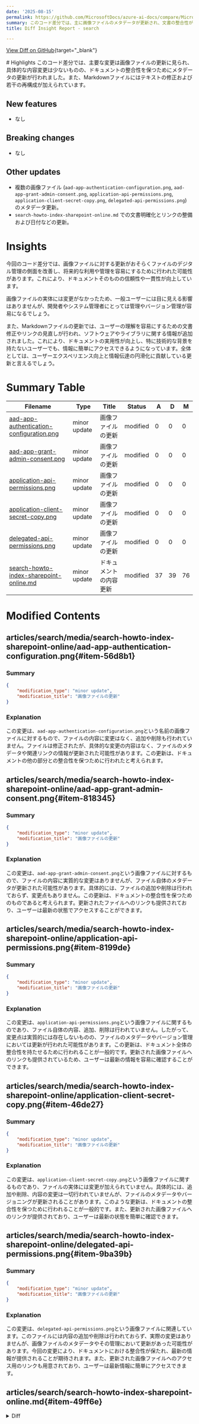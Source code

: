 ```yaml
---
date: '2025-08-15'
permalink: https://github.com/MicrosoftDocs/azure-ai-docs/compare/MicrosoftDocs:a697dec...MicrosoftDocs:e5828c1
summary: このコード差分では、主に画像ファイルのメタデータが更新され、文書の整合性が保たれました。Markdownファイルにはテキスト修正と構成の見直しが行われています。新機能や重大な変更はありませんが、ユーザーの理解を助けるために情報が整理されており、特に技術的知識がないユーザーでもアクセスしやすくなっています。全体として、この更新によりユーザーエクスペリエンスが向上し、文書の信頼性が強化されています。
title: Diff Insight Report - search

---
```


[View Diff on GitHub](https://github.com/MicrosoftDocs/azure-ai-docs/compare/MicrosoftDocs:a697dec...MicrosoftDocs:e5828c1){target="_blank"}

<format>
# Highlights
このコード差分では、主要な変更は画像ファイルの更新に見られ、具体的な内容変更は少ないものの、ドキュメントの整合性を保つためにメタデータの更新が行われました。また、Markdownファイルにはテキストの修正および若干の再構成が加えられています。

## New features
- なし

## Breaking changes
- なし

## Other updates
- 複数の画像ファイル (`aad-app-authentication-configuration.png`, `aad-app-grant-admin-consent.png`, `application-api-permissions.png`, `application-client-secret-copy.png`, `delegated-api-permissions.png`) のメタデータ更新。
- `search-howto-index-sharepoint-online.md` での文書明確化とリンクの整備および日付などの更新。

# Insights
今回のコード差分では、画像ファイルに対する更新がおそらくファイルのデジタル管理の側面を改善し、将来的な利用や管理を容易にするために行われた可能性があります。これにより、ドキュメントそのものの信頼性や一貫性が向上しています。

画像ファイルの実体には変更がなかったため、一般ユーザーには目に見える影響はありませんが、開発者やシステム管理者にとっては管理やバージョン管理が容易になるでしょう。

また、Markdownファイルの更新では、ユーザーの理解を容易にするための文書修正やリンクの見直しが行われ、ソフトウェアやライブラリに関する情報が追加されました。これにより、ドキュメントの実用性が向上し、特に技術的な背景を持たないユーザーでも、情報に簡単にアクセスできるようになっています。全体としては、ユーザーエクスペリエンス向上と情報伝達の円滑化に貢献している更新と言えるでしょう。
</format>

# Summary Table
|  Filename  | Type |    Title    | Status | A  | D  | M  |
|------------|------|-------------|--------|----|----|----|
| [aad-app-authentication-configuration.png](#item-56d8b1) | minor update | 画像ファイルの更新 | modified | 0 | 0 | 0 | 
| [aad-app-grant-admin-consent.png](#item-818345) | minor update | 画像ファイルの更新 | modified | 0 | 0 | 0 | 
| [application-api-permissions.png](#item-8199de) | minor update | 画像ファイルの更新 | modified | 0 | 0 | 0 | 
| [application-client-secret-copy.png](#item-46de27) | minor update | 画像ファイルの更新 | modified | 0 | 0 | 0 | 
| [delegated-api-permissions.png](#item-9ba39b) | minor update | 画像ファイルの更新 | modified | 0 | 0 | 0 | 
| [search-howto-index-sharepoint-online.md](#item-49ff6e) | minor update | ドキュメントの内容更新 | modified | 37 | 39 | 76 | 


# Modified Contents
## articles/search/media/search-howto-index-sharepoint-online/aad-app-authentication-configuration.png{#item-56d8b1}

### Summary

```json
{
    "modification_type": "minor update",
    "modification_title": "画像ファイルの更新"
}
```

### Explanation
この変更は、`aad-app-authentication-configuration.png`という名前の画像ファイルに対するもので、ファイルの内容に変更はなく、追加や削除も行われていません。ファイルは修正されたが、具体的な変更の内容はなく、ファイルのメタデータや関連リンクの情報が更新された可能性があります。この更新は、ドキュメントの他の部分との整合性を保つために行われたと考えられます。

## articles/search/media/search-howto-index-sharepoint-online/aad-app-grant-admin-consent.png{#item-818345}

### Summary

```json
{
    "modification_type": "minor update",
    "modification_title": "画像ファイルの更新"
}
```

### Explanation
この変更は、`aad-app-grant-admin-consent.png`という画像ファイルに対するもので、ファイルの内容に実質的な変更はありませんが、ファイル自体のメタデータが更新された可能性があります。具体的には、ファイルの追加や削除は行われておらず、変更点もありません。この更新は、ドキュメントの整合性を保つためのものであると考えられます。更新されたファイルへのリンクも提供されており、ユーザーは最新の状態でアクセスすることができます。

## articles/search/media/search-howto-index-sharepoint-online/application-api-permissions.png{#item-8199de}

### Summary

```json
{
    "modification_type": "minor update",
    "modification_title": "画像ファイルの更新"
}
```

### Explanation
この変更は、`application-api-permissions.png`という画像ファイルに関するものであり、ファイル自体の内容、追加、削除は行われていません。したがって、変更点は実質的には存在しないものの、ファイルのメタデータやバージョン管理においては更新が行われた可能性があります。この更新は、ドキュメント全体の整合性を持たせるために行われることが一般的です。更新された画像ファイルへのリンクも提供されているため、ユーザーは最新の情報を容易に確認することができます。

## articles/search/media/search-howto-index-sharepoint-online/application-client-secret-copy.png{#item-46de27}

### Summary

```json
{
    "modification_type": "minor update",
    "modification_title": "画像ファイルの更新"
}
```

### Explanation
この変更は、`application-client-secret-copy.png`という画像ファイルに関するものであり、ファイルの実体には変更が加えられていません。具体的には、追加や削除、内容の変更は一切行われていませんが、ファイルのメタデータやバージョニングが更新されることがあります。このような更新は、ドキュメントの整合性を保つために行われることが一般的です。また、更新された画像ファイルへのリンクが提供されており、ユーザーは最新の状態を簡単に確認できます。

## articles/search/media/search-howto-index-sharepoint-online/delegated-api-permissions.png{#item-9ba39b}

### Summary

```json
{
    "modification_type": "minor update",
    "modification_title": "画像ファイルの更新"
}
```

### Explanation
この変更は、`delegated-api-permissions.png`という画像ファイルに関連しています。このファイルには内容の追加や削除は行われておらず、実際の変更はありませんが、画像ファイルのメタデータやその管理において更新があった可能性があります。今回の変更により、ドキュメントにおける整合性が保たれ、最新の情報が提供されることが期待されます。また、更新された画像ファイルへのアクセス用のリンクも用意されており、ユーザーは最新情報に簡単にアクセスできます。

## articles/search/search-howto-index-sharepoint-online.md{#item-49ff6e}

<details>
<summary>Diff</summary>
````diff
@@ -6,7 +6,7 @@ author: gmndrg
 ms.author: gimondra
 ms.service: azure-ai-search
 ms.topic: how-to
-ms.date: 06/17/2025
+ms.date: 08/13/2025
 ms.custom:
   - ignite-2023
   - sfi-image-nochange
@@ -22,14 +22,14 @@ ms.custom:
 >
 > [Fill out this form](https://aka.ms/azure-cognitive-search/indexer-preview) to register for the preview. All requests are approved automatically. After you fill out the form, use a [preview REST API](search-api-preview.md) to index your content. 
 
-This article explains how to configure a [search indexer](search-indexer-overview.md) to index documents stored in SharePoint document libraries for full text search in Azure AI Search. Configuration steps are first, followed by behaviors and scenarios
+This article explains how to configure a [search indexer](search-indexer-overview.md) to index documents stored in SharePoint document libraries for full text search in Azure AI Search. Configuration steps are first, followed by behaviors and scenarios.
 
-In Azure AI Search, an indexer extracts searchable data and metadata from a data source. The SharePoint Online indexer connects to your SharePoint site and indexes documents from one or more document libraries. The indexer provides the following functionality:
+In Azure AI Search, an indexer extracts searchable data and metadata from a data source. The SharePoint Online indexer provides the following functionality:
 
 + Indexes files and metadata from one or more document libraries.
 + Indexes incrementally, picking up just the new and changed files and metadata. 
 + Detects deleted content automatically. Document deletion in the library is picked up on the next indexer run, and the corresponding search document is removed from the index.
-+ Extracts text and normalized images from indexed documents automatically. Optionally, you can add a [skillset](cognitive-search-working-with-skillsets.md) for deeper [AI enrichment](cognitive-search-concept-intro.md), like OCR or text translation. 
++ Extracts text and normalized images from indexed documents automatically. Optionally, you can add a [skillset](cognitive-search-working-with-skillsets.md) for deeper [AI enrichment](cognitive-search-concept-intro.md), like OCR or entity recognition. 
 
 ## Prerequisites
 
@@ -39,6 +39,8 @@ In Azure AI Search, an indexer extracts searchable data and metadata from a data
 
 + Files in a [document library](https://support.microsoft.com/office/what-is-a-document-library-3b5976dd-65cf-4c9e-bf5a-713c10ca2872).
 
++ [Visual Studio Code](https://code.visualstudio.com/download) with the [REST Client extension](https://marketplace.visualstudio.com/items?itemName=humao.rest-client) for setting up and running the indexer pipeline.
+
 ## Supported document formats
 
 The SharePoint Online indexer can extract text from the following document formats:
@@ -73,9 +75,9 @@ Here are some considerations when using this feature:
 
 + If you still need a custom SharePoint Online content indexing solution using Azure AI Search in a production environment, despite the recommendation to use Microsoft Copilot Studio, consider:
 
-  - Creating a custom connector with [SharePoint Webhooks](/sharepoint/dev/apis/webhooks/overview-sharepoint-webhooks), calling [Microsoft Graph API](/graph/use-the-api) to export the data to an Azure Blob container, and then use the [Azure blob indexer](search-howto-indexing-azure-blob-storage.md) for incremental indexing.
+  + Creating a custom connector with [SharePoint Webhooks](/sharepoint/dev/apis/webhooks/overview-sharepoint-webhooks), calling [Microsoft Graph API](/graph/use-the-api) to export the data to an Azure Blob container, and then use the [Azure blob indexer](search-howto-indexing-azure-blob-storage.md) for incremental indexing.
 
-  - Creating your own [Azure Logic Apps workflow](/azure/logic-apps/logic-apps-overview) using [Azure Logic Apps SharePoint connector](/connectors/sharepointonline/) and [Azure AI Search connector](/connectors/azureaisearch/) when reaching General Availability. You can use the workflow generated by the [Azure portal wizard](search-how-to-index-logic-apps-indexers.md) as a starting point and then customize it in the [Azure Logic Apps designer](/azure/logic-apps/quickstart-create-example-consumption-workflow#add-the-trigger) to include the transformation steps you need. The Azure Logic App workflow created when using the [Azure AI Search wizard](search-how-to-index-logic-apps-indexers.md) to index SharePoint Online data is a [consumption workflow](/azure/logic-apps/logic-apps-overview#key-terms). If you're setting up production workloads, make sure to switch to a [standard logic app workflow](/azure/logic-apps/logic-apps-overview#key-terms) and take advantage of its additional enterprise features.
+  + Creating your own [Azure Logic Apps workflow](/azure/logic-apps/logic-apps-overview) using [Azure Logic Apps SharePoint connector](/connectors/sharepointonline/) and [Azure AI Search connector](/connectors/azureaisearch/) when reaching General Availability. You can use the workflow generated by the [Azure portal wizard](search-how-to-index-logic-apps-indexers.md) as a starting point and then customize it in the [Azure Logic Apps designer](/azure/logic-apps/quickstart-create-example-consumption-workflow#add-the-trigger) to include the transformation steps you need. The Azure Logic App workflow created when using the [Azure AI Search wizard](search-how-to-index-logic-apps-indexers.md) to index SharePoint Online data is a [consumption workflow](/azure/logic-apps/logic-apps-overview#key-terms). If you're setting up production workloads, make sure to switch to a [standard logic app workflow](/azure/logic-apps/logic-apps-overview#key-terms) and take advantage of its additional enterprise features.
   
   Regardless of the approach you choose, whether building a custom connector with SharePoint hooks or creating an Azure Logic Apps workflow, be sure to implement robust security measures. These measures include configuring shared private links, setting up firewalls, preserving user permissions from the source and honor those permissions at query time, among others. You should also regularly audit and monitor your pipeline.
 
@@ -123,58 +125,53 @@ The SharePoint Online indexer uses a Microsoft Entra application for authenticat
 
 1. On the navigation pane under **Manage**, select **API permissions**, then **Add a permission**, then **Microsoft Graph**.
 
-    + If the indexer is using application API permissions, then select **Application permissions** and add the following:
+    + If the indexer is using application API permissions, select **Application permissions**, and then select **Application.Read.All**.
+
+      :::image type="content" source="media/search-howto-index-sharepoint-online/application-api-permissions.png" alt-text="Screenshot of application API permissions." lightbox="media/search-howto-index-sharepoint-online/application-api-permissions.png":::
 
-        + **Application - Files.Read.All**
-        + **Application - Sites.Read.All**
-        
-        :::image type="content" source="media/search-howto-index-sharepoint-online/application-api-permissions.png" alt-text="Screenshot of application API permissions.":::
-        
-        Using application permissions means that the indexer accesses the SharePoint site in a service context. So when you run the indexer it will have access to all content in the SharePoint tenant, which requires tenant admin approval. A client secret is also required for authentication. Setting up the client secret is described later in this article.
+      Using application permissions means that the indexer accesses the SharePoint site in a service context. So when you run the indexer, it has access to all content in the SharePoint tenant, which requires tenant admin approval. A client secret is also required for authentication. Setting up the client secret is described later in this article.
 
-    + If the indexer is using delegated API permissions, select **Delegated permissions** and add the following:
+    + If the indexer is using delegated API permissions, select **Delegated permissions** and then select  **Application.Read.All**.
 
-        + **Delegated - Files.Read.All**
-        + **Delegated - Sites.Read.All**
-        + **Delegated - User.Read**
-        
-        :::image type="content" source="media/search-howto-index-sharepoint-online/delegated-api-permissions.png" alt-text="Screenshot showing delegated API permissions.":::
-        
-        Delegated permissions allow the search client to connect to SharePoint under the security identity of the current user.
+      :::image type="content" source="media/search-howto-index-sharepoint-online/delegated-api-permissions.png" alt-text="Screenshot showing delegated API permissions." lightbox="media/search-howto-index-sharepoint-online/delegated-api-permissions.png":::
+
+      Delegated permissions allow the search client to connect to SharePoint under the security identity of the current user.
 
 1. Give admin consent.
 
     Tenant admin consent is required when using application API permissions. Some tenants are locked down in such a way that tenant admin consent is required for delegated API permissions as well. If either of these conditions apply, you’ll need to have a tenant admin grant consent for this Microsoft Entra application before creating the indexer.
 
-    :::image type="content" source="media/search-howto-index-sharepoint-online/aad-app-grant-admin-consent.png" alt-text="Screenshot showing Microsoft Entra app grant admin consent.":::
+    :::image type="content" source="media/search-howto-index-sharepoint-online/aad-app-grant-admin-consent.png" alt-text="Screenshot showing Microsoft Entra app grant admin consent." lightbox="media/search-howto-index-sharepoint-online/aad-app-grant-admin-consent.png":::
+
+1. From the menu, select **Authentication (Preview)**.
 
-1. Select the **Authentication** tab. 
+1. On the **Redirect URI configuration** tab, select **+ Add Redirect URI**, then **Mobile and desktop applications**, then check `https://login.microsoftonline.com/common/oauth2/nativeclient`, then **Configure**.
 
-1. Set **Allow public client flows** to **Yes** then select **Save**.
+    :::image type="content" source="media/search-howto-index-sharepoint-online/aad-app-authentication-configuration.png" alt-text="Screenshot showing Microsoft Entra app authentication configuration." lightbox="media/search-howto-index-sharepoint-online/aad-app-authentication-configuration.png" :::
 
-1. Select **+ Add a platform**, then **Mobile and desktop applications**, then check `https://login.microsoftonline.com/common/oauth2/nativeclient`, then **Configure**.
+1. Select the **Settings** tab. 
 
-    :::image type="content" source="media/search-howto-index-sharepoint-online/aad-app-authentication-configuration.png" alt-text="Screenshot showing Microsoft Entra app authentication configuration.":::
+1. Enable **Allow public client flows**. Save your changes.
 
 1. (Application API Permissions only) To authenticate to the Microsoft Entra application using application permissions, the indexer requires a client secret.
 
-    + Select **Certificates & Secrets** from the menu on the left, then **Client secrets**, then **New client secret**.
-    
-        :::image type="content" source="media/search-howto-index-sharepoint-online/application-client-secret.png" alt-text="Screenshot showing new client secret.":::
-    
+    + From the menu, select **Certificates & Secrets**, then **Client secrets**, then **New client secret**.
+
+      :::image type="content" source="media/search-howto-index-sharepoint-online/application-client-secret.png" alt-text="Screenshot showing new client secret." lightbox="media/search-howto-index-sharepoint-online/application-client-secret.png" :::
+
     + In the menu that pops up, enter a description for the new client secret. Adjust the expiration date if necessary. If the secret expires, it needs to be recreated and the indexer needs to be updated with the new secret.
-    
-        :::image type="content" source="media/search-howto-index-sharepoint-online/application-client-secret-setup.png" alt-text="Screenshot showing how to set up a client secret.":::
-    
-    + The new client secret appears in the secret list. Once you navigate away from the page, the secret is no longer be visible, so copy it using the copy button and save it in a secure location.
-    
-        :::image type="content" source="media/search-howto-index-sharepoint-online/application-client-secret-copy.png" alt-text="Screenshot showing where to copy a client secret.":::
+
+      :::image type="content" source="media/search-howto-index-sharepoint-online/application-client-secret-setup.png" alt-text="Screenshot showing how to set up a client secret." lightbox="media/search-howto-index-sharepoint-online/application-client-secret-setup.png":::
+
+    + The new client secret appears in the secret list. Once you navigate away from the page, the secret is no longer be visible, so copy the value using the copy button and save it in a secure location.
+
+      :::image type="content" source="media/search-howto-index-sharepoint-online/application-client-secret-copy.png" alt-text="Screenshot showing where to copy a client secret.":::
 
 <a name="create-data-source"></a>
 
 ### Step 4: Create data source
 
-Starting in this section, use a preview REST API for the remaining steps. We recommend the latest preview API.
+Starting in this section, use a preview REST API and a REST client for the remaining steps. We recommend the latest preview API.
 
 A data source specifies which data to index, credentials, and policies to efficiently identify changes in the data (new, modified, or deleted rows). A data source can be used by multiple indexers in the same search service.
 
@@ -202,7 +199,7 @@ api-key: [admin key]
 
 #### Connection string format
 
-The format of the connection string changes based on whether the indexer is using delegated API permissions or application API permissions
+The format of the connection string changes based on whether the indexer is using delegated API permissions or application API permissions.
 
 + Delegated API permissions connection string format
 
@@ -212,6 +209,8 @@ The format of the connection string changes based on whether the indexer is usin
 
     `SharePointOnlineEndpoint=[SharePoint site url];ApplicationId=[Azure AD App ID];ApplicationSecret=[Azure AD App client secret];TenantId=[SharePoint site tenant id]`
 
+You can get tenant ID from the overview page in the Microsoft Entra admin center in your M365 subscription.
+
 > [!NOTE]
 > If the SharePoint site is in the same tenant as the search service and system-assigned managed identity is enabled, `TenantId` doesn't have to be included in the connection string. If the SharePoint site is in a different tenant from the search service, `TenantId` must be included.
 
@@ -267,7 +266,6 @@ There are a few steps to creating the indexer:
         "batchSize": null,
         "maxFailedItems": null,
         "maxFailedItemsPerBatch": null,
-        "base64EncodeKeys": null,
         "configuration": {
             "indexedFileNameExtensions" : ".pdf, .docx",
             "excludedFileNameExtensions" : ".png, .jpg",
````
</details>

### Summary

```json
{
    "modification_type": "minor update",
    "modification_title": "ドキュメントの内容更新"
}
```

### Explanation
この変更は、`search-howto-index-sharepoint-online.md`というMarkdownファイルの更新に関連しています。全体で37行の追加と39行の削除があり、主にテキストの明確化や修正が行われています。具体的な変更点としては、日付の更新、文章の文法修正、リンクの整備などが含まれます。また、新たに必要なソフトウェアやライブラリに関する情報が追加され、動作環境についても触れられています。これらの変更により、ドキュメントの正確性とユーザーにとっての有用性が向上しています。更新された内容はGitHub上で確認可能で、リンクも提供されているため、ユーザーは最新の情報にアクセスしやすくなっています。


